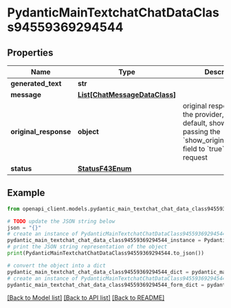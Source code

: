 # PydanticMainTextchatChatDataClass94559369294544


## Properties

Name | Type | Description | Notes
------------ | ------------- | ------------- | -------------
**generated_text** | **str** |  | 
**message** | [**List[ChatMessageDataClass]**](ChatMessageDataClass.md) |  | [optional] 
**original_response** | **object** | original response sent by the provider, hidden by default, show it by passing the &#x60;show_original_response&#x60; field to &#x60;true&#x60; in your request | [optional] 
**status** | [**StatusF43Enum**](StatusF43Enum.md) |  | 

## Example

```python
from openapi_client.models.pydantic_main_textchat_chat_data_class94559369294544 import PydanticMainTextchatChatDataClass94559369294544

# TODO update the JSON string below
json = "{}"
# create an instance of PydanticMainTextchatChatDataClass94559369294544 from a JSON string
pydantic_main_textchat_chat_data_class94559369294544_instance = PydanticMainTextchatChatDataClass94559369294544.from_json(json)
# print the JSON string representation of the object
print(PydanticMainTextchatChatDataClass94559369294544.to_json())

# convert the object into a dict
pydantic_main_textchat_chat_data_class94559369294544_dict = pydantic_main_textchat_chat_data_class94559369294544_instance.to_dict()
# create an instance of PydanticMainTextchatChatDataClass94559369294544 from a dict
pydantic_main_textchat_chat_data_class94559369294544_form_dict = pydantic_main_textchat_chat_data_class94559369294544.from_dict(pydantic_main_textchat_chat_data_class94559369294544_dict)
```
[[Back to Model list]](../README.md#documentation-for-models) [[Back to API list]](../README.md#documentation-for-api-endpoints) [[Back to README]](../README.md)


